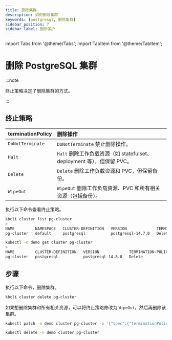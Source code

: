 ```yaml
---
title: 删除集群
description: 如何删除集群
keywords: [postgresql, 删除集群]
sidebar_position: 7
sidebar_label: 删除保护
---
```


import Tabs from '@theme/Tabs';
import TabItem from '@theme/TabItem';

# 删除 PostgreSQL 集群

:::note

终止策略决定了删除集群的方式。

:::

## 终止策略

| **terminationPolicy** | **删除操作**                                                                     |
|:----------------------|:-------------------------------------------------------------------------------------------|
| `DoNotTerminate`      | `DoNotTerminate` 禁止删除操作。                                                  |
| `Halt`                | `Halt` 删除工作负载资源（如 statefulset、deployment 等），但保留 PVC。 |
| `Delete`              | `Delete` 删除工作负载资源和 PVC，但保留备份。                              |
| `WipeOut`             | `WipeOut`  删除工作负载资源、PVC 和所有相关资源（包括备份）。    |

执行以下命令查看终止策略。

<Tabs>

<TabItem value="kbcli" label="kbcli" default>

```bash
kbcli cluster list pg-cluster
>
NAME         NAMESPACE   CLUSTER-DEFINITION   VERSION             TERMINATION-POLICY   STATUS    CREATED-TIME
pg-cluster   default     postgresql           postgresql-14.7.0   Delete               Running   Mar 03,2023 18:49 UTC+0800
```

</TabItem>

<TabItem value="kubectl" label="kubectl">

```bash
kubectl -n demo get cluster pg-cluster
>
NAME         CLUSTER-DEFINITION   VERSION             TERMINATION-POLICY   STATUS    AGE
pg-cluster   postgresql           postgresql-14.8.0   Delete               Running   29m
```

</TabItem>

</Tabs>

## 步骤

执行以下命令，删除集群。

<Tabs>

<TabItem value="kbcli" label="kbcli" default>

```bash
kbcli cluster delete pg-cluster
```

</TabItem>

<TabItem value="kubectl" label="kubectl">

如果想删除集群和所有相关资源，可以将终止策略修改为 `WipeOut`，然后再删除该集群。

```bash
kubectl patch -n demo cluster pg-cluster -p '{"spec":{"terminationPolicy":"WipeOut"}}' --type="merge"

kubectl delete -n demo cluster pg-cluster
```

</TabItem>

</Tabs>
